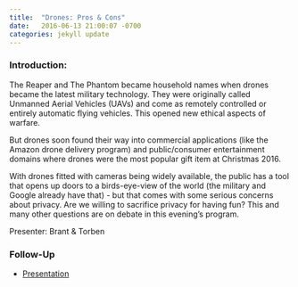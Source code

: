 ```yaml
---
title:  "Drones: Pros & Cons"
date:   2016-06-13 21:00:07 -0700
categories: jekyll update
---
```


### Introduction:

The Reaper and The Phantom became household names when drones became the latest military technology. They were originally called Unmanned Aerial Vehicles (UAVs) and come as remotely controlled or entirely automatic flying vehicles. This opened new ethical aspects of warfare.

But drones soon found their way into commercial applications (like the Amazon drone delivery program) and public/consumer entertainment domains where drones were the most popular gift item at Christmas 2016.

With drones fitted with cameras being widely available, the public has a tool that opens up doors to a birds-eye-view of the world (the military and Google already have that) - but that comes with some serious concerns about privacy. Are we willing to sacrifice privacy for having fun? This and many other questions are on debate in this evening’s program.

Presenter: Brant & Torben

### Follow-Up

* [Presentation](/assets/present/drones.pdf) 

